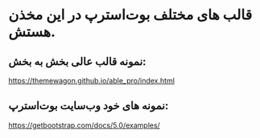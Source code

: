 # قالب های مختلف بوت‌استرپ در این مخذن هستش.
## نمونه قالب عالی بخش به بخش:
https://themewagon.github.io/able_pro/index.html
## نمونه های خود وب‌سایت بوت‌استرپ:
https://getbootstrap.com/docs/5.0/examples/
